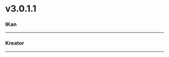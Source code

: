 # v3.0.1.1

### IKan
----------------------------------------------------------------------------------------------------------------------

### Kreator
----------------------------------------------------------------------------------------------------------------------
